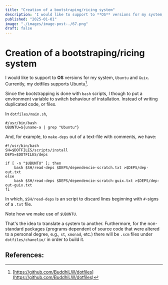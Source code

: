 ```yaml
---
title: "Creation of a bootstraping/ricing system"
description: 'I would like to support to **OS** versions for my system, `Ubuntu` and `Guix. Currently, my dotfiles supports Ubuntu[^1].Since the bootstrapping is done with `bash` scripts,'
published: "2025-01-01"
image: "./images/image-post-./67.png"
draft: false
---
```


# Creation of a bootstraping/ricing system

I would like to support to **OS** versions for my system, `Ubuntu` and `Guix`. Currently, my dotfiles supports Ubuntu[^1].

Since the bootstrapping is done with `bash` scripts, I though to put a environment variable to switch behaviour of installation. Instead of writing duplicated code, or files.

In `dotfiles/main.sh`,

```shell
#/usr/bin/bash
UBUNTU=${uname-a | grep "Ubuntu"}
```

And, for example, to `make-deps` out of a text-file with comments, we have:

```shell
#!/usr/bin/bash
SH=$DOTFILES/scripts/install
DEPS=$DOTFILES/deps

if [ -n "$UBUNTU" ]; then
    bash $SH/read-deps $DEPS/dependencie-scratch.txt >$DEPS/dep-out.txt
else
    bash $SH/read-deps $DEPS/dependencie-scratch-guix.txt >$DEPS/dep-out-guix.txt
fi
```

In which, `$SH/read-deps` is an script to discard lines beginning with `#`-signs of a `.txt` file.

Note how we make use of `$UBUNTU`.

That's the idea to translate a system to another. Furthermore, for the non-standard packages (programs dependent of source code that were altered to a personal degree, e.g., `st`, `xmonad`, etc.) there will be `.scm` files under `dotfiles/chanelio/` in order to build it.

## References:
[^1]: [https://github.com/BuddhiLW/dotfiles](https://github.com/BuddhiLW/dotfiles)
